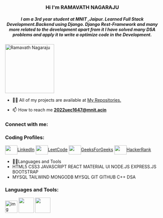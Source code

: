 <h3 align="center">Hi I'm RAMAVATH NAGARAJU</h3>
<h5 align="center">I am a 3rd year student at MNIT ,Jaipur. Learned Full Stack Development.Backend using Django. Django Rest-Framework and many more related to the development apart from it I have solved many DSA problems and apply it to write a optimize code in the Development. </h5>

<p align="left"> <img src="https://avatars.githubusercontent.com/u/161068987?v=4" alt="Ramavath Nagaraju" height="160" width="160" /> </p>

- 👨‍💻 All of my projects are available at [My Repositories.](https://github.com/ramavathnagaraju?tab=repositories)

- 📫 How to reach me **2022uec1647@mnit.acin**

<h3 align="left">Connect with me:</h3>
<h3 align="left">Coding Profiles:</h3>
<p align="left">
<a href=https://www.linkedin.com/in/nagaraju-ramavath-b67460282/ target="blank"><img align="center" src="https://cdn-icons-png.flaticon.com/512/3536/3536569.png" alt="" height="30" width="40" />LinkedIn</a>
  <a href=https://leetcode.com/u/nagarajucse036/ target="blank"><img align="center" src="https://cdn-icons-png.flaticon.com/512/711/711284.png" alt="" height="30" width="40" />LeetCode</a>
  <a href=https://www.geeksforgeeks.org/user/nagarajuabd1/ target="blank"><img align="center" src="https://cdn-icons-png.flaticon.com/512/711/711284.png" alt="" height="30" width="40" />GeeksForGeeks</a>
<a href=https://www.hackerrank.com/profile/nagarajucse036 target="blank"><img align="center" src="https://cdn-icons-png.flaticon.com/512/711/711284.png" alt="" height="30" width="40" />HackerRank</a>
</p>
</p>



- 👨‍💻Languages and Tools
- HTML5 CSS3 JAVASCRIPT REACT MATERIAL UI NODE.JS EXPRESS.JS BOOTSTRAP
- MYSQL TAILWIND MONGODB MYSQL GIT GITHUB C++ DSA

<h3 align="left">Languages and Tools:</h3>
<span align="left"> <img src="https://upload.wikimedia.org/wikipedia/commons/thumb/1/18/ISO_C%2B%2B_Logo.svg/1200px-ISO_C%2B%2B_Logo.svg.png" alt="img" height="40" width="40" /> </span>
<span align="left"> <img src="https://upload.wikimedia.org/wikipedia/commons/thumb/6/61/HTML5_logo_and_wordmark.svg/768px-HTML5_logo_and_wordmark.svg.png?20170517184425" height="50" width="50" /> </span>
<span align="left"> <img src="https://e7.pngegg.com/pngimages/640/199/png-clipart-javascript-logo-html-javascript-logo-angle-text-thumbnail.png" height="50" width="50" /> </span>


<br>
<br>
